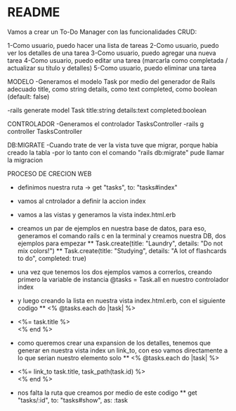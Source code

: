# README

Vamos a crear un To-Do Manager con las funcionalidades CRUD:

1-Como usuario, puedo hacer una lista de tareas
2-Como usuario, puedo ver los detalles de una tarea
3-Como usuario, puedo agregar una nueva tarea
4-Como usuario, puedo editar una tarea (marcarla como completada / actualizar su título y detalles)
5-Como usuario, puedo eliminar una tarea

MODELO
  -Generamos el modelo Task por medio del generador de Rails adecuado
    title, como string
    details, como text
    completed, como boolean (default: false)

  -rails generate model Task title:string details:text completed:boolean

CONTROLADOR
  -Generamos el controlador TasksController
  -rails g controller TasksController

DB:MIGRATE
  -Cuando trate de ver la vista tuve que migrar, porque habia creado la tabla
  -por lo tanto con el comando "rails db:migrate" pude llamar la migracion

PROCESO DE CRECION WEB
  - definimos nuestra ruta -> get "tasks", to: "tasks#index"
  - vamos al cntrolador a definir la accion index
  - vamos a las vistas y generamos la vista index.html.erb

  - creamos un par de ejemplos en nuestra base de datos, para eso, generamos el comando rails c en la terminal y creamos nuestra DB, dos ejemplos para empezar
    ** Task.create(title: "Laundry", details: "Do not mix colors!")
    ** Task.create(title: "Studying", details: "A lot of flashcards to do", completed: true)

  - una vez que tenemos los dos ejemplos vamos a correrlos, creando primero la variable de instancia @tasks = Task.all en nuestro controlador index

  - y luego creando la lista en nuestra vista index.html.erb, con el siguiente codigo
      ** <% @tasks.each do |task| %>
            <li><%= task.title %></li>
         <% end %>

  - como queremos crear una expansion de los detalles, tenemos que generar en nuestra vista index un link_to, con eso vamos directamente a lo que serian nuestro elemento solo
      ** <% @tasks.each do |task| %>
            <li><%= link_to task.title, task_path(task.id) %></li>
         <% end %>

  - nos falta la ruta que creamos por medio de este codigo
      ** get "tasks/:id", to: "tasks#show", as: :task
